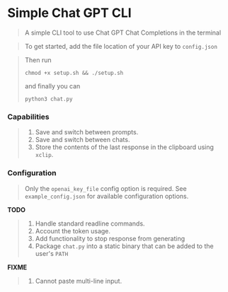 # Simple Chat GPT CLI

> A simple CLI tool to use Chat GPT Chat Completions in the terminal

> To get started, add the file location of your API key to `config.json`

> Then run 
> ```
> chmod +x setup.sh && ./setup.sh
> ```
> and finally you can
> ```
> python3 chat.py
> ```


### Capabilities
> 1. Save and switch between prompts.
> 2. Save and switch between chats.
> 3. Store the contents of the last response in the clipboard using `xclip`.

### Configuration
> Only the `openai_key_file` config option is required.
> See `example_config.json` for available configuration options.

**TODO**
> 1. Handle standard readline commands.
> 2. Account the token usage.
> 3. Add functionality to stop response from generating
> 4. Package `chat.py` into a static binary that can be added to the user's `PATH`

**FIXME**
> 1. Cannot paste multi-line input.
